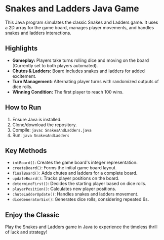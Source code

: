 # Snakes and Ladders Java Game

This Java program simulates the classic Snakes and Ladders game. It uses a 2D array for the game board, manages player movements, and handles snakes and ladders interactions.

## Highlights

- **Gameplay:** Players take turns rolling dice and moving on the board (Currently set to both players automated).
- **Chutes & Ladders:** Board includes snakes and ladders for added excitement.
- **Turn Management:** Alternating player turns with randomized outputs of dice rolls.
- **Winning Condition:** The first player to reach 100 wins.

## How to Run

1. Ensure Java is installed.
2. Clone/download the repository.
3. Compile: `javac SnakesAndLadders.java`
4. Run: `java SnakesAndLadders`

## Key Methods

- `intBoard()`: Creates the game board's integer representation.
- `createBoard()`: Forms the initial game board layout.
- `finalBoard()`: Adds chutes and ladders for a complete board.
- `updateBoard()`: Tracks player positions on the board.
- `determineFirst()`: Decides the starting player based on dice rolls.
- `playerPosition()`: Calculates new player positions.
- `chuteLadderUpdate()`: Handles snakes and ladders movement.
- `diceGeneratorSix()`: Generates dice rolls, considering repeated 6s.

## Enjoy the Classic

Play the Snakes and Ladders game in Java to experience the timeless thrill of luck and strategy!

